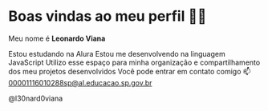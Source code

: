 # Boas vindas ao meu perfil 💙💙
Meu nome é **Leonardo Viana**

Estou estudando na Alura
Estou me desenvolvendo na linguagem JavaScript
Utilizo esse espaço para minha organização e compartilhamento dos meu projetos desenvolvidos
Você pode entrar em contato comigo 📫
00001116010288sp@al.educacao.sp.gov.br

@l30nard0viana
